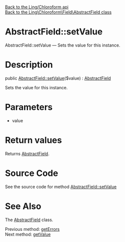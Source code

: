 [Back to the Ling/Chloroform api](https://github.com/lingtalfi/Chloroform/blob/master/doc/api/Ling/Chloroform.md)<br>
[Back to the Ling\Chloroform\Field\AbstractField class](https://github.com/lingtalfi/Chloroform/blob/master/doc/api/Ling/Chloroform/Field/AbstractField.md)


AbstractField::setValue
================



AbstractField::setValue — Sets the value for this instance.




Description
================


public [AbstractField::setValue](https://github.com/lingtalfi/Chloroform/blob/master/doc/api/Ling/Chloroform/Field/AbstractField/setValue.md)($value) : [AbstractField](https://github.com/lingtalfi/Chloroform/blob/master/doc/api/Ling/Chloroform/Field/AbstractField.md)




Sets the value for this instance.




Parameters
================


- value

    


Return values
================

Returns [AbstractField](https://github.com/lingtalfi/Chloroform/blob/master/doc/api/Ling/Chloroform/Field/AbstractField.md).








Source Code
===========
See the source code for method [AbstractField::setValue](https://github.com/lingtalfi/Chloroform/blob/master/Field/AbstractField.php#L205-L209)


See Also
================

The [AbstractField](https://github.com/lingtalfi/Chloroform/blob/master/doc/api/Ling/Chloroform/Field/AbstractField.md) class.

Previous method: [getErrors](https://github.com/lingtalfi/Chloroform/blob/master/doc/api/Ling/Chloroform/Field/AbstractField/getErrors.md)<br>Next method: [getValue](https://github.com/lingtalfi/Chloroform/blob/master/doc/api/Ling/Chloroform/Field/AbstractField/getValue.md)<br>

